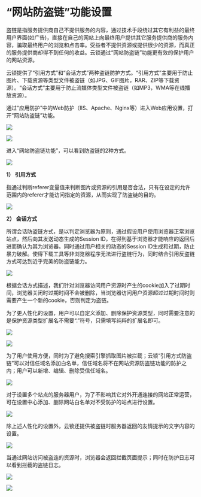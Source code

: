 # “网站防盗链”功能设置
盗链是指服务提供商自己不提供服务的内容，通过技术手段绕过其它有利益的最终用户界面(如广告)，直接在自己的网站上向最终用户提供其它服务提供商的服务内容，骗取最终用户的浏览和点击率。受益者不提供资源或提供很少的资源，而真正的服务提供商却得不到任何的收益。云锁通过“网站防盗链”功能更有效的保护用户的网站资源。
        
云锁提供了“引用方式”和“会话方式”两种盗链防护方式。“引用方式”主要用于防止图片、下载资源等类型文件被盗链（如JPG、GIF图片，RAR、ZIP等下载资源）。“会话方式”主要用于防止流媒体类型文件被盗链（如MP3，WMA等在线播放资源）。

通过“应用防护”中的Web防护（IIS、Apache、Nginx等）进入Web应用设置，打开“网站防盗链”功能。

![](/assets/f0701.png)

![](/assets/f1101.png)

进入“网站防盗链功能”，可以看到防盗链的2种方式。

![](/assets/f1102.png)

**1） 引用方式**
        
指通过判断referer变量值来判断图片或资源的引用是否合法，只有在设定的允许范围内的referer才能访问指定的资源，从而实现了防盗链的目的。

![](/assets/f1103.png)

**2） 会话方式**
        
所谓会话防盗链方式，是以判定浏览器为原则，通过假设用户使用浏览器正常浏览站点，然后向其发送动态生成的Session ID，在得到基于浏览器才能响应的返回后进而确认为其为浏览器。同时通过用户相关的动态的Session ID生成和过期，防止暴力破解。使得下载工具等非浏览器程序无法进行盗链行为，同时结合引用反盗链方式可达到近乎完美的防盗链能力。

![](/assets/f1104.png)

根据会话方式描述，我们针对浏览器访问用户资源时产生的cookie加入了过期时间，浏览器关闭时过期时间不会被删除，当浏览器访问用户资源超过过期时间时则需要产生一个新的cookie，否则判定为盗链。

为了更人性化的设置，用户可以自定义添加、删除保护资源类型，同时需要注意的是保护资源类型扩展名不需要“.”符号，只需填写纯粹的扩展名即可。

![](/assets/f1105.png)

![](/assets/f1106.png)

为了用户使用方便，同时为了避免搜索引擎抓取图片被拦截；云锁“引用方式防盗链”可以对信任域名添加白名单，信任域名将不在网站资源防盗链功能的防护之内；用户可以新增、编辑、删除受信任域名。

![](/assets/f1107.png)

对于设置多个站点的服务器用户，为了不影响其它对外开通连接的网站正常运营，可在设置中心添加、删除网站白名单对不受防护的站点进行设置。

![](/assets/f1108.png)

除上述人性化的设置外，云锁还提供被盗链时服务器返回的友情提示的文字内容的设置。

![](/assets/f1109.png)

当通过网站访问被盗连的资源时，浏览器会返回拦截页面提示；同时在防护日志可以看到拦截的盗链日志。

![](/assets/f1110.png)

![](/assets/f1111.png)